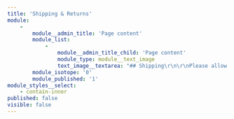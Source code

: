 ```yaml
---
title: 'Shipping & Returns'
module:
    -
        module__admin_title: 'Page content'
        module_list:
            -
                module__admin_title_child: 'Page content'
                module_type: module__text_image
                text_image__textarea: "## Shipping\r\n\r\nPlease allow 7-15 business days for delivery.\r\nOrders are mailed from Beverly Hills, California.  \r\n\r\n## Returns\r\n\r\nWe allow returns within 30 days of receiving your order.  To return an item, please mail it back to the following address and included your original order number, or a copy of your original invoice that was emailed to you.  \r\n\r\n### Mail Returns to:\r\n\r\n"
        module_isotope: '0'
        module_published: '1'
module_styles__select:
    - contain-inner
published: false
visible: false
---
```


